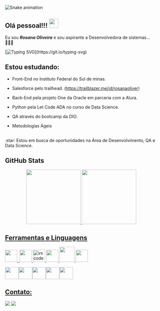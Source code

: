 ![Snake animation](https://github.com/SanaOliver/SanaOliver/blob/output/github-contribution-grid-snake.svg) 


## Olá pessoal!!! <img src="https://media.giphy.com/media/hvRJCLFzcasrR4ia7z/giphy.gif" width="30px"/>

Eu sou ***Rosana Oliveira*** e sou aspirante a Desenvolvedora de sistemas...👩🏾‍💻

[![Typing SVG](https://readme-typing-svg.demolab.com?font=Fira+Code&pause=1000&color=804080&center=true&vLeft=true&width=1000&lines=Desenvolvedora+em+forma%C3%A7%C3%A3o...;com+um+pé+em+Data+Science.)](https://git.io/typing-svg)

## Estou estudando:

* Front-End no Instituto Federal do Sul de minas.

* Salesforce pelo trailhead. (https://trailblazer.me/id/rosanaoliver)

* Back-End pela projeto One da Oracle em parceria com a Alura.

* Python pela Let Code ADA no curso de Data Science.

* QA através do bootcamp da DIO.

* Metodologias Ágeis 

<br>
:star: Estou em busca de oportunidades na Área de Desenvolvimento, QA e Data Science.
<br>

## GitHub Stats
<div align="center">
  <a href="https://github.com/SanaOliver">
  <img height="180em" src="https://github-readme-stats.vercel.app/api?username=SanaOliver&show_icons=true&theme=radical&include_all_commits=true&count_private=true"/>
  <img height="180em" src="https://github-readme-stats.vercel.app/api/top-langs/?username=SanaOliver&layout=compact&langs_count=7&theme=dracula"/>
</div>

## Ferramentas e Linguagens

  <img src="https://cdn.jsdelivr.net/gh/devicons/devicon/icons/git/git-original.svg" width="40" height="40"/> <img>
   <img src="https://cdn.jsdelivr.net/gh/devicons/devicon/icons/github/github-original.svg" width="40" height="40" />
   <img src="https://cdn.jsdelivr.net/gh/devicons/devicon/icons/vscode/vscode-original.svg" alt="vscode" width="40" height="40"/>
  <img src="https://cdn.jsdelivr.net/gh/devicons/devicon/icons/intellij/intellij-plain.svg" width="40" height="40"/>
<img src="https://cdn.jsdelivr.net/gh/devicons/devicon/icons/salesforce/salesforce-original.svg" width="50" height="50" /> <img src="https://cdn.jsdelivr.net/gh/devicons/devicon/icons/trello/trello-plain-wordmark.svg" width="40" height="40"/>


  <img src="https://cdn.jsdelivr.net/gh/devicons/devicon/icons/python/python-original-wordmark.svg" width="45" height="40"/><img src="https://cdn.jsdelivr.net/gh/devicons/devicon/icons/java/java-original-wordmark.svg" width="45" height="40"/><img src="https://cdn.jsdelivr.net/gh/devicons/devicon/icons/javascript/javascript-plain.svg" width="45" height="40" /><img src="https://cdn.jsdelivr.net/gh/devicons/devicon/icons/css3/css3-plain-wordmark.svg" width="45" height="40" /><img src="https://cdn.jsdelivr.net/gh/devicons/devicon/icons/html5/html5-plain-wordmark.svg" width="45" height="40" />
  
  ## Contato:
  
<div>
<a href="https://www.linkedin.com/in/rosanaoliver/" target="_blank"><img src="https://img.shields.io/badge/-LinkedIn-%230077B5?style=for-the-badge&logo=linkedin&logoColor=white" target="_blank"></a> 
   <a href = "mailto:sanaorihime@gmail.com"><img src="https://img.shields.io/badge/-Gmail-%23333?style=for-the-badge&logo=gmail&logoColor=white" target="_blank"></a>
</div>


 


  
  
  
  
  
  











<!--
**SanaOliver/SanaOliver** is a ✨ _special_ ✨ repository because its `README.md` (this file) appears on your GitHub profile.







